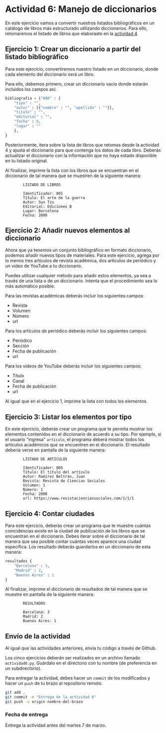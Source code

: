 # Actividad 6: Manejo de diccionarios

En este ejercicio vamos a convertir nuestros listados bibliográficos en un catálogo de libros más estructurado utilizando diccionarios. Para ello, retomaremos el listado de libros que elaboraste en la [actividad 4](4-iteraciones.md)

## Ejercicio 1: Crear un diccionario a partir del listado bibliográfico

Para este ejercicio, convertiremos nuestro listado en un diccionario, donde cada elemento del diccionario será un libro.

Para ello, debemos primero, crear un diccionario vacío donde estarán incluidos los campos así:

```python
bibliografia = {"000" : {
    "tipo" : "",
    "autor" : [{"nombre" : "", "apellido" : ""}],
    "titulo" : "",
    "editorial" : "",
    "fecha" : 0,
    "lugar" : ""
    },
}
```

Posteriormente, itera sobre la lista de libros que retomas desde la actividad 4 y ajusta el diccionario para que contenga los datos de cada libro. Deberás actualizar el diccionario con la información que no haya estado disponible en tu listado original.

Al finalizar, imprime la lista con los libros que se encuentran en el diccionario de tal manera que se muestren de la siguiente manera:

```shell
        LISTADO DE LIBROS

        Identificador: 001
        Título: El arte de la guerra
        Autor: Sun Tzu
        Editorial: Ediciones B
        Lugar: Barcelona
        Fecha: 2000
```

## Ejercicio 2: Añadir nuevos elementos al diccionario

Ahora que ya tenemos un conjunto bibliográfico en formato diccionario, podemos añadir nuevos tipos de materiales. Para este ejercicio, agrega por lo menos tres artículos de revista académica, dos artículos de periódico y un video de YouTube a tu diccionario.

Puedes utilizar cualquier método para añadir estos elementos, ya sea a través de una lista o de un diccionario. Intenta que el procedimiento sea lo más automático posible.

Para las revistas académicas deberás incluir los siguientes campos:

- Revista
- Volumen
- Número
- url

Para los artículos de periódico deberás incluir los siguientes campos:

- Periódico
- Sección
- Fecha de publicación
- url

Para los videos de YouTube deberás incluir los siguientes campos:

- Título
- Canal
- Fecha de publicación
- url

Al igual que en el ejercicio 1, imprime la lista con todos los elementos.

## Ejercicio 3: Listar los elementos por tipo

En este ejercicio, deberás crear un programa que te permita mostrar los elementos contenidos en el diccionario de acuerdo a su tipo. Por ejemplo, si el usuario "ingresa" `artículo`, el programa deberá mostrar todos los artículos académicos que se encuentren en el diccionario. El resultado debería verse en pantalla de la siguiente manera:

```shell
        LISTADO DE ARTÍCULOS

        Identificador: 005
        Título: El título del artículo
        Autor: Ramírez Beltrán, Juan
        Revista: Revista de Ciencias Sociales
        Volumen: 1
        Número: 1
        Fecha: 2000
        url: https://www.revistacienciassociales.com/1/1/1
```

## Ejercicio 4: Contar ciudades

Para este ejercicio, deberás crear un programa que te muestre cuántas coincidencias existe en la ciudad de publicación de los libros que se encuentran en el diccionario. Debes iterar sobre el diccionario de tal manera que sea posible contar cuántas veces aparece una ciudad específica. Los resultado deberás guardarlos en un diccionario de esta manera:

```python
resultados {
    "Barcelona" : 3,
    "Madrid" : 2,
    "Buenos Aires" : 1
}
```

Al finalizar, imprime el diccionario de resultados de tal manera que se muestre en pantalla de la siguiente manera:

```shell
        RESULTADOS

        Barcelona: 3
        Madrid: 2
        Buenos Aires: 1
```

## Envío de la actividad

Al igual que las actividades anteriores, envía tu código a través de Github.

Los cinco ejercicios deberán ser realizados en un archivo llamado `actividad6.py`. Guárdalo en el directorio con tu nombre (de preferencia en un subdirectorio).

Para entregar la actividad, debes hacer un `commit` de los modificados y hacer un `push` de tu brazo al repositorio remoto.

```bash
git add .
git commit -m "Entrega de la actividad 6"
git push -u origin nombre-del-brazo
```

### Fecha de entrega

Entrega la actividad antes del martes 7 de marzo.
